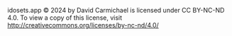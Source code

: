idosets.app © 2024 by David Carmichael is licensed under CC BY-NC-ND 4.0. 
To view a copy of this license, visit http://creativecommons.org/licenses/by-nc-nd/4.0/
